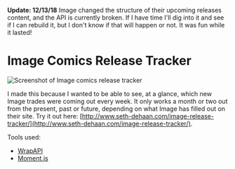 **Update: 12/13/18**
Image changed the structure of their upcoming releases content, and the API is currently broken. If I have time I'll dig into it and see if I can rebuild it, but I don't know if that will happen or not. It was fun while it lasted!

# Image Comics Release Tracker

![Screenshot of Image comics release tracker](comics-screen.jpg)

I made this because I wanted to be able to see, at a glance, which new Image trades were coming out every week. It only works a month or two out from the present, past or future, depending on what Image has filled out on their site. Try it out here: [http://www.seth-dehaan.com/image-release-tracker/](http://www.seth-dehaan.com/image-release-tracker/).

Tools used:

- [WrapAPI](https://wrapapi.com/)
- [Moment.js](http://www.momentjs.com)
